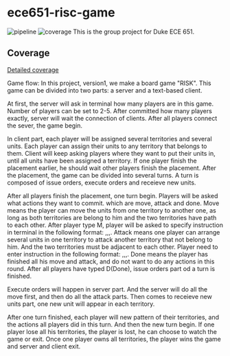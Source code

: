 # ece651-risc-game

![pipeline](https://gitlab.oit.duke.edu/yh254/ece651-risc-game/badges/master/pipeline.svg)
![coverage](https://gitlab.oit.duke.edu/yh254/ece651-risc-game/badges/master/coverage.svg?job=test)
This is the group project for Duke ECE 651.
 
## Coverage 

[Detailed coverage](https://yh254.pages.oit.duke.edu/ece651-risc-game/dashboard.html)

Game flow:
In this project, version1, we make a board game "RISK". This game can be divided into two parts: a server and a text-based client. 

At first, the server will ask in terminal how many players are in this game. Number of players can be set to 2-5. After committed how many players exactly, server will wait the connection of clients. After all players connect the sever, the game begin.

In client part, each player will be assigned several territories and several units. Each player can assign their units to any territory that belongs to them. Client will keep asking players where they want to put their units in, until all units have been assigned a territory. If one player finish the placement earlier, he should wait other players finish the placement. After the placement, the game can be divided into several turns. A turn is composed of issue orders, execute orders and receieve new units.

After all players finish the placement,  one turn begin. Players will be asked what actions they want to commit. which are move, attack and done. Move means the player can move the units from one territory to another one, as long as both territories are belong to him and the two territories have path to each other. After player type M, player will be asked to specify instruction in terminal in the following format: <sourceTerritoryId>,<destinationId>,<UnitType>,<amount>. Attack means one player can arrange several units in one territory to attack another territory that not belong to him. And the two territories must be adjacent to each other. Player need to enter instruction in the following format: <sourceTerritoryId>,<destinationId>,<UnitType>,<amount>. Done means the player has finished all his move and attack, and do not want to do any actions in this round. After all players have typed D(Done), issue orders part od a turn is finished. 

Execute orders will happen in server part. And the server will do all the move first, and then do all the attack parts. Then comes to receieve new units part, one new unit will appear in each territory. 

After one turn finished, each player will new pattern of their territories, and the actions all players did in this turn. And then the new turn begin. If one player lose all his  territories, the player is lost, he can choose to watch the game or exit. Once one player owns all territories, the player wins the game and server and client exit.
